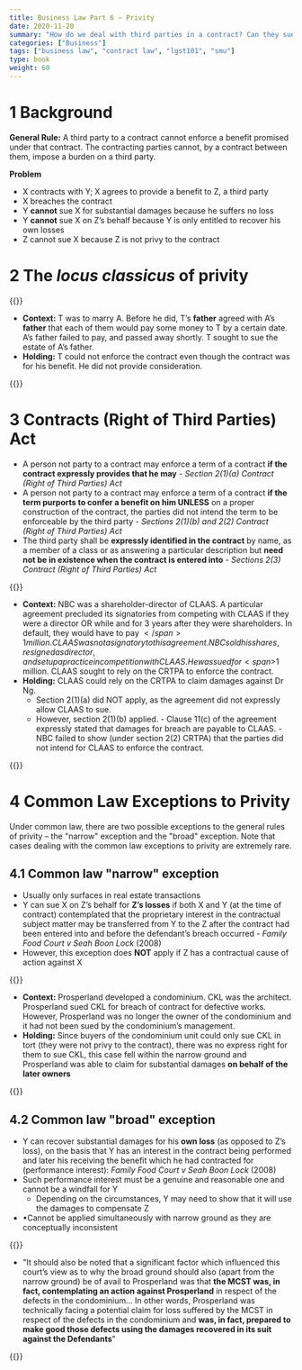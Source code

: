 ```yaml
---
title: Business Law Part 6 – Privity
date: 2020-11-20
summary: "How do we deal with third parties in a contract? Can they sue for the damages?"
categories: ["Business"]
tags: ["business law", "contract law", "lgst101", "smu"]
type: book
weight: 60
---
```


# 1 Background

**General Rule:** A third party to a contract cannot enforce a benefit promised under that contract. The contracting parties cannot, by a contract between them, impose a burden on a third party.

**Problem**

- X contracts with Y; X agrees to provide a benefit to Z, a third party
- X breaches the contract
- Y **cannot** sue X for substantial damages because he suffers no loss
- Y **cannot** sue X on Z’s behalf because Y is only entitled to recover his own losses
- Z cannot sue X because Z is not privy to the contract

# 2 The _locus classicus_ of privity

{{<admonition type="case" title="_Tweedle v Atkinson_ (1861)">}}

- **Context:** T was to marry A. Before he did, T’s **father** agreed with A’s **father** that each of them would pay some money to T by a certain date. A’s father failed to pay, and passed away shortly. T sought to sue the estate of A’s father.
- **Holding:** T could not enforce the contract even though the contract was for his benefit. He did not provide consideration.

{{</admonition >}}

# 3 Contracts (Right of Third Parties) Act

- A person not party to a contract may enforce a term of a contract **if the contract expressly provides that he may** - _Section 2(1)(a) Contract (Right of Third Parties) Act_
- A person not party to a contract may enforce a term of a contract **if the term purports to confer a benefit on him UNLESS** on a proper construction of the contract, the parties did not intend the term to be enforceable by the third party - _Sections 2(1)(b) and 2(2) Contract (Right of Third Parties) Act_
- The third party shall be **expressly identified in the contract** by name, as a member of a class or as answering a particular description but **need not be in existence when the contract is entered into** - _Sections 2(3) Contract (Right of Third Parties) Act_

{{<admonition type="case" title="_CLAAS Medical Centre Pte Ltd v Ng Boon Ching_ (2010)">}}

- **Context:** NBC was a shareholder-director of CLAAS. A particular agreement precluded its signatories from competing with CLAAS if they were a director OR while and for 3 years after they were shareholders. In default, they would have to pay <span>$</span>1 million. CLAAS was not a signatory to this agreement. NBC sold his shares, resigned as director, and set up a practice in competition with CLAAS. He was sued for <span>$</span>1 million. CLAAS sought to rely on the CRTPA to enforce the contract.
- **Holding:** CLAAS could rely on the CRTPA to claim damages against Dr Ng.
  - Section 2(1)(a) did NOT apply, as the agreement did not expressly allow CLAAS to sue.
  - However, section 2(1)(b) applied. - Clause 11(c) of the agreement expressly stated that damages for breach are payable to CLAAS. - NBC failed to show (under section 2(2) CRTPA) that the parties did not intend for CLAAS to enforce the contract.

{{</admonition >}}

# 4 Common Law Exceptions to Privity

Under common law, there are two possible exceptions to the general rules of privity – the "narrow" exception and the "broad" exception. Note that cases dealing with the common law exceptions to privity are extremely rare.

## 4.1 Common law "narrow" exception

- Usually only surfaces in real estate transactions
- Y can sue X on Z’s behalf for **Z’s losses** if both X and Y (at the time of contract) contemplated that the proprietary interest in the contractual subject matter may be transferred from Y to the Z after the contract had been entered into and before the defendant’s breach occurred - _Family Food Court v Seah Boon Lock_ (2008)
- However, this exception does **NOT** apply if Z has a contractual cause of action against X

{{<admonition type="case" title="_Chia Kok Leong v Prosperland Pte Ltd_ (2005)">}}

- **Context:** Prosperland developed a condominium. CKL was the architect. Prosperland sued CKL for breach of contract for defective works. However, Prosperland was no longer the owner of the condominium and it had not been sued by the condominium’s management.
- **Holding:** Since buyers of the condominium unit could only sue CKL in tort (they were not privy to the contract), there was no express right for them to sue CKL, this case fell within the narrow ground and Prosperland was able to claim for substantial damages **on behalf of the later owners**

{{</admonition >}}

## 4.2 Common law "broad" exception

- Y can recover substantial damages for his **own loss** (as opposed to Z’s loss), on the basis that Y has an interest in the contract being performed and later his receiving the benefit which he had contracted for (performance interest): _Family Food Court v Seah Boon Lock_ (2008)
- Such performance interest must be a genuine and reasonable one and cannot be a windfall for Y
  - Depending on the circumstances, Y may need to show that it will use the damages to compensate Z
- •Cannot be applied simultaneously with narrow ground as they are conceptually inconsistent

{{<admonition type="case" title="_Family Food Court v Seah Boon Lock_ (2008)">}}

- "It should also be noted that a significant factor which influenced this court’s view as to why the broad ground should also (apart from the narrow ground) be of avail to Prosperland was that **the MCST was, in fact, contemplating an action against Prosperland** in respect of the defects in the condominium… In other words, Prosperland was technically facing a potential claim for loss suffered by the MCST in respect of the defects in the condominium and **was, in fact, prepared to make good those defects using the damages recovered in its suit against the Defendants**"

{{</admonition >}}
